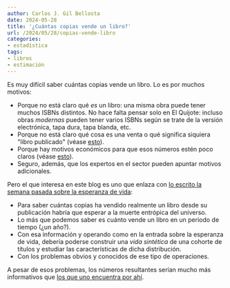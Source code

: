 ```yaml
---
author: Carlos J. Gil Bellosta
date: 2024-05-28
title: '¿Cuántas copias vende un libro?'
url: /2024/05/28/copias-vende-libro
categories:
- estadística
tags:
- libros
- estimación
---
```


Es muy difícil saber cuántas copias vende un libro. Lo es por muchos motivos:

- Porque no está claro qué _es_ un libro: una misma obra puede tener muchos ISBNs distintos. No hace falta pensar solo en El Quijote: incluso obras _modernas_ pueden tener varios ISBNs según se trate de la versión electrónica, tapa dura, tapa blanda, etc.
- Porque no está claro qué cosa es una venta o qué significa siquiera "libro publicado" (véase [esto](https://countercraft.substack.com/p/no-most-books-dont-sell-only-a-dozen)).
- Porque hay motivos económicos para que esos números estén poco claros (véase [esto](https://www.lavanguardia.com/cultura/20230422/8914172/autor-libros-he-vendido.html)).
- Seguro, además, que los expertos en el sector pueden apuntar motivos adicionales.

Pero el que interesa en este blog es uno que enlaza con [lo escrito la semana pasada sobre la esperanza de vida](/2024/05/23/covid-esperanza-vida/):

- Para saber cuántas copias ha vendido realmente un libro desde su publicación habría que esperar a la muerte entrópica del universo.
- Lo más que podemos saber es cuánto vende un libro en un periodo de tiempo (¿un año?).
- Con esa información y operando como en la entrada sobre la esperanza de vida, debería poderse construir una _vida sintética_ de una cohorte de títulos y estudiar las características de dicha distribución.
- Con los problemas obvios y conocidos de ese tipo de operaciones.

A pesar de esos problemas, los números resultantes serían mucho más informativos que [los que uno encuentra por ahí](https://www.zendalibros.com/el-libro-en-espana-el-86-de-los-titulos-vende-menos-de-50-ejemplares-al-ano/).
